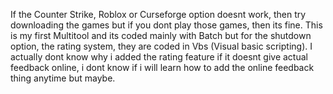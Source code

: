 If the Counter Strike, Roblox or Curseforge option doesnt work, then try downloading the games but if you dont play those games, then its fine. 
This is my first Multitool and its coded mainly with Batch but for the shutdown option, the rating system, they are coded in Vbs (Visual basic scripting).
I actually dont know why i added the rating feature if it doesnt give actual feedback online, i dont know if i will learn how to add the online feedback thing anytime but maybe.
